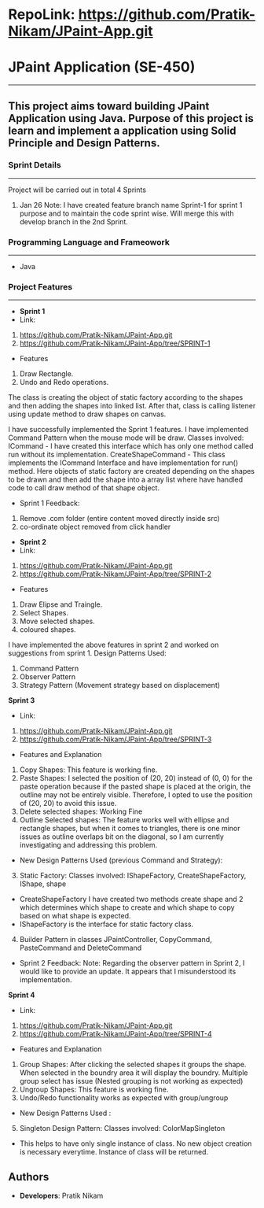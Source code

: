 # RepoLink: https://github.com/Pratik-Nikam/JPaint-App.git
# JPaint Application (SE-450)
---
This project aims toward building JPaint Application using Java. Purpose of this project is learn and implement a application using Solid Principle and Design Patterns.
---

### Sprint Details
---
Project will be carried out in total 4 Sprints
1. Jan 26
Note: I have created feature branch name Sprint-1 for sprint 1 purpose and to maintain the code sprint wise. Will merge this with develop branch in the 2nd Sprint.

### Programming Language and Frameowork
---
* Java


### Project Features
---
* **Sprint 1**
* Link: 
1. https://github.com/Pratik-Nikam/JPaint-App.git
2. https://github.com/Pratik-Nikam/JPaint-App/tree/SPRINT-1

* Features

1. Draw Rectangle. 
2. Undo and Redo operations.

The class is creating the object of static factory according to the shapes and then adding the 
shapes into linked list. After that, class is calling listener using update method to draw shapes on canvas.

I have successfully implemented the Sprint 1 features. I have implemented Command Pattern when the mouse mode will be draw. 
Classes involved:
ICommand - I have created this interface which has only one method called run without its implementation.
CreateShapeCommand - This  class implements the ICommand Interface and have implementation for run() method.
Here objects of static factory are created depending on the shapes to be drawn and then add the shape into a 
array list where have handled code to call draw method of that shape object.

* Sprint 1 Feedback:
1. Remove .com folder (entire content moved directly inside src)
2. co-ordinate object removed from click handler


* **Sprint 2**
* Link: 
1. https://github.com/Pratik-Nikam/JPaint-App.git
2. https://github.com/Pratik-Nikam/JPaint-App/tree/SPRINT-2

* Features

1. Draw Elipse and Traingle.
2. Select Shapes.
3. Move selected shapes.
4. coloured shapes.

I have implemented the above features in sprint 2  and worked on suggestions from sprint 1.
Design Patterns Used:
1. Command Pattern
2. Observer Pattern 
3. Strategy Pattern (Movement strategy based on displacement)


**Sprint 3**
* Link:
1. https://github.com/Pratik-Nikam/JPaint-App.git
2. https://github.com/Pratik-Nikam/JPaint-App/tree/SPRINT-3

* Features and Explanation

1. Copy Shapes: This feature is working fine.
2. Paste Shapes: I selected the position of (20, 20) instead of (0, 0) for the paste operation because if the pasted shape is placed at the origin, the outline may not be entirely visible. Therefore, I opted to use the position of (20, 20) to avoid this issue. 
3. Delete selected shapes: Working Fine
4. Outline Selected shapes: The feature works well with ellipse and rectangle shapes, but when it comes to triangles, there is one minor issues as outline overlaps bit on the diagonal, so I am currently investigating and addressing this problem.


* New Design Patterns Used (previous Command and Strategy):
3. Static Factory:
Classes involved: IShapeFactory, CreateShapeFactory, IShape, shape
* CreateShapeFactory I have created two methods create shape and 2 which 
determines  which shape to create and which shape to copy based on what shape is expected.
* IShapeFactory is the interface for static factory class.

4. Builder Pattern in classes JPaintController, CopyCommand, PasteCommand and DeleteCommand

* Sprint 2 Feedback:
Note: Regarding the observer pattern in Sprint 2, I would like to provide an update. It appears that I misunderstood its implementation.

**Sprint 4**
* Link:
1. https://github.com/Pratik-Nikam/JPaint-App.git
2. https://github.com/Pratik-Nikam/JPaint-App/tree/SPRINT-4

* Features and Explanation

1. Group Shapes: After clicking the selected shapes it groups the shape. When selected in the boundry area it will display the boundry. Multiple group select has issue (Nested grouping is not working as expected)  
2. Ungroup Shapes: This feature is working fine.
3. Undo/Redo functionality works as expected with group/ungroup


* New Design Patterns Used :
5. Singleton Design Pattern:
   Classes involved: ColorMapSingleton
* This helps to have only single instance of class. No new object creation is necessary everytime. Instance of class will be returned.


## Authors

* **Developers**: Pratik Nikam